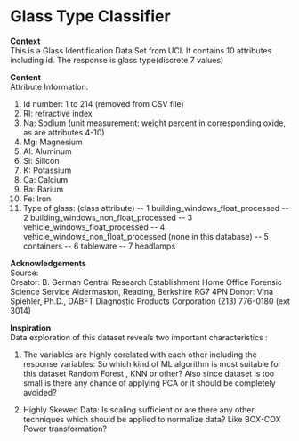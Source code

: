 # Glass Type Classifier  

**Context**  
This is a Glass Identification Data Set from UCI. It contains 10 attributes including id. The response is glass type(discrete 7 values)  

**Content**  
Attribute Information:  

1. Id number: 1 to 214 (removed from CSV file)  
2. RI: refractive index  
3. Na: Sodium (unit measurement: weight percent in corresponding oxide, as are attributes 4-10)  
4. Mg: Magnesium  
5. Al: Aluminum  
6. Si: Silicon  
7. K: Potassium  
8. Ca: Calcium  
9. Ba: Barium  
10. Fe: Iron   
11. Type of glass: (class attribute) -- 1 building_windows_float_processed -- 2 building_windows_non_float_processed -- 3 vehicle_windows_float_processed -- 4 vehicle_windows_non_float_processed (none in this database) -- 5 containers -- 6 tableware -- 7 headlamps  


**Acknowledgements**  
Source:<a href = "https://archive.ics.uci.edu/ml/datasets/Glass+Identification"></a>  
Creator: B. German Central Research Establishment Home Office Forensic Science Service Aldermaston, Reading, Berkshire RG7 4PN
Donor: Vina Spiehler, Ph.D., DABFT Diagnostic Products Corporation (213) 776-0180 (ext 3014)      

**Inspiration**  
Data exploration of this dataset reveals two important characteristics :   
1) The variables are highly corelated with each other including the response variables: So which kind of ML algorithm is most suitable for this dataset Random Forest , KNN or other? Also since dataset is too small is there any chance of applying PCA or it should be completely avoided?  

2) Highly Skewed Data: Is scaling sufficient or are there any other techniques which should be applied to normalize data? Like BOX-COX Power transformation?  

